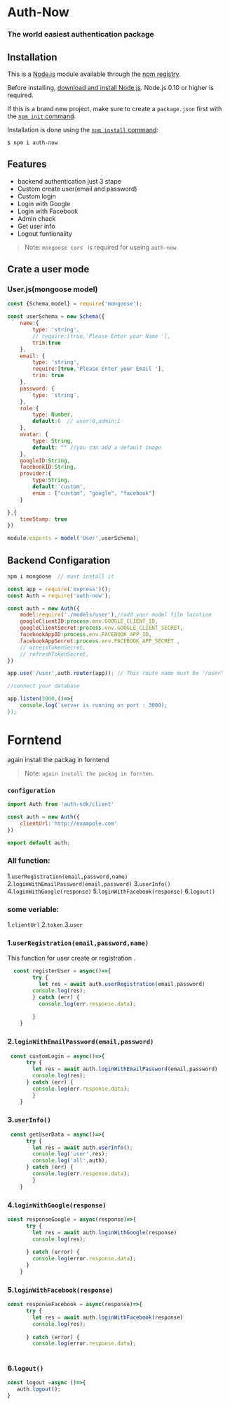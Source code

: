 # Auth-Now
### The world easiest authentication package


## Installation

This is a [Node.js](https://nodejs.org/en/) module available through the
[npm registry](https://www.npmjs.com/).

Before installing, [download and install Node.js](https://nodejs.org/en/download/).
Node.js 0.10 or higher is required.

If this is a brand new project, make sure to create a `package.json` first with
the [`npm init` command](https://docs.npmjs.com/creating-a-package-json-file).

Installation is done using the
[`npm install` command](https://docs.npmjs.com/getting-started/installing-npm-packages-locally):

```console
$ npm i auth-now
```
## Features

 - backend authentication just 3 stape
 - Custom create user(email and password)
 - Custom login
 - Login with Google 
 - Login with Facebook
 - Admin check
 - Get user info
 - Logout funtionality

> Note: `mongoose cors ` is required for useing `auth-now`.

## Crate a user mode
### User.js(mongoose model)

```js
const {Schema,model} = require('mongoose');

const userSchema = new Schema({
    name:{
        type: 'string',
        // require:[true,'Please Enter your Name '],
        trim:true
    },
    email: {
        type: 'string',
        require:[true,'Please Enter your Email '],
        trim: true
    },
    password: {
        type: 'string',
    },
    role:{
        type: Number,
        default:0  // user:0,admin:1
    },
    avatar: {
        type: String,
        default: "" //you can add a default image
    },
    googleID:String,
    facebookID:String,
    provider:{
        type:String,
        default:'custom',
        enum : ["custom", "google", "facebook"]
    }

},{
    timeStamp: true
})

module.exports = model('User',userSchema);
```

## Backend Configaration
```js
npm i mongoose  // must install it
```
```js
const app = require('express')();
const Auth = require('auth-now');

const auth = new Auth({
    model:require('./models/user'),//add your model file location
    googleClientID:process.env.GOOGLE_CLIENT_ID,
    googleClientSecret:process.env.GOOGLE_CLIENT_SECRET,
    facebookAppID:process.env.FACEBOOK_APP_ID,
    facebookAppSecret:process.env.FACEBOOK_APP_SECRET ,
    // accessTokenSecret,
    // refreshTokenSecret,
})

app.use('/user',auth.router(app)); // This route name must be '/user'

//connect your database

app.listen(3000,()=>{
    console.log(`server is running on port : 3000);
});
```


# Forntend 

again install the packag in forntend
> Note: `again install the packag in fornten`.
### `configuration`
```js
import Auth from 'auth-sdk/client'

const auth = new Auth({
    clientUrl:'http://exampole.com'
})

export default auth;
```
### All function:
1.`userRegistration(email,password,name)`
2.`loginWithEmailPassword(email,password)`
3.`userInfo()`
4.`loginWithGoogle(response)`
5.`loginWithFacebook(response)`
6.`logout()`

### some veriable:
1.`clientUrl`
2.`token`
3.`user`
### 1.`userRegistration(email,password,name)`
This function for user create or registration .
```js
  const registerUser = async()=>{
        try {
          let res = await auth.userRegistration(email,password)
        console.log(res);
        } catch (err) {
          console.log(err.response.data);
          
        }
    }
```

### 2.`loginWithEmailPassword(email,password)`
```js
 const customLogin = async()=>{
      try {
        let res = await auth.loginWithEmailPassword(email,password)
        console.log(res);
      } catch (err) {
        console.log(err.response.data);
        }
    }
```
### 3.`userInfo()`
```js
 const getUserData = async()=>{
      try {
        let res = await auth.userInfo();
        console.log('user',res);
        console.log('all',auth);
      } catch (err) {
        console.log(err.response.data);
        }
    }
```
### 4.`loginWithGoogle(response)`
```js
const responseGoogle = async(response)=>{
      try {
        let res = await auth.loginWithGoogle(response)
        console.log(res);
        
      } catch (error) {
        console.log(error.response.data);
      }
    }
```
### 5.`loginWithFacebook(response)`
```js
const responseFacebook = async(response)=>{
      try {
        let res = await auth.loginWithFacebook(response)
        console.log(res);
        
      } catch (error) {
        console.log(error.response.data);
     
```
### 6.`logout()`
```js
const logout =async ()=>{
   auth.logout();
}
```








